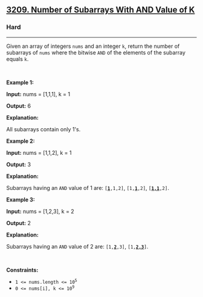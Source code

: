 <h2><a href="https://leetcode.com/problems/number-of-subarrays-with-and-value-of-k">3209. Number of Subarrays With AND Value of K</a></h2><h3>Hard</h3><hr><p>Given an array of integers <code>nums</code> and an integer <code>k</code>, return the number of <span data-keyword="subarray-nonempty">subarrays</span> of <code>nums</code> where the bitwise <code>AND</code> of the elements of the subarray equals <code>k</code>.</p>

<p>&nbsp;</p>
<p><strong class="example">Example 1:</strong></p>

<div class="example-block">
<p><strong>Input:</strong> <span class="example-io">nums = [1,1,1], k = 1</span></p>

<p><strong>Output:</strong> <span class="example-io">6</span></p>

<p><strong>Explanation:</strong></p>

<p>All subarrays contain only 1&#39;s.</p>
</div>

<p><strong class="example">Example 2:</strong></p>

<div class="example-block">
<p><strong>Input:</strong> <span class="example-io">nums = [1,1,2], k = 1</span></p>

<p><strong>Output:</strong> <span class="example-io">3</span></p>

<p><strong>Explanation:</strong></p>

<p>Subarrays having an <code>AND</code> value of 1 are: <code>[<u><strong>1</strong></u>,1,2]</code>, <code>[1,<u><strong>1</strong></u>,2]</code>, <code>[<u><strong>1,1</strong></u>,2]</code>.</p>
</div>

<p><strong class="example">Example 3:</strong></p>

<div class="example-block">
<p><strong>Input:</strong> <span class="example-io">nums = [1,2,3], k = 2</span></p>

<p><strong>Output:</strong> <span class="example-io">2</span></p>

<p><strong>Explanation:</strong></p>

<p>Subarrays having an <code>AND</code> value of 2 are: <code>[1,<b><u>2</u></b>,3]</code>, <code>[1,<u><strong>2,3</strong></u>]</code>.</p>
</div>

<p>&nbsp;</p>
<p><strong>Constraints:</strong></p>

<ul>
	<li><code>1 &lt;= nums.length &lt;= 10<sup>5</sup></code></li>
	<li><code>0 &lt;= nums[i], k &lt;= 10<sup>9</sup></code></li>
</ul>
